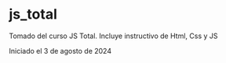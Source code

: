 # js_total
Tomado del curso JS Total. Incluye instructivo de Html, Css y JS

Iniciado el 3 de agosto de 2024
